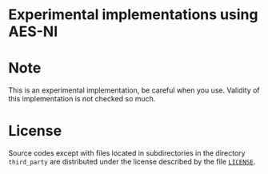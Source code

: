 Experimental implementations using AES-NI
====

# Note

This is an experimental implementation, be careful when you use. Validity of this implementation is not checked so much.

# License

Source codes except with files located in subdirectories in the directory `third_party` are distributed under the license described by the file [`LICENSE`](./LICENSE).
